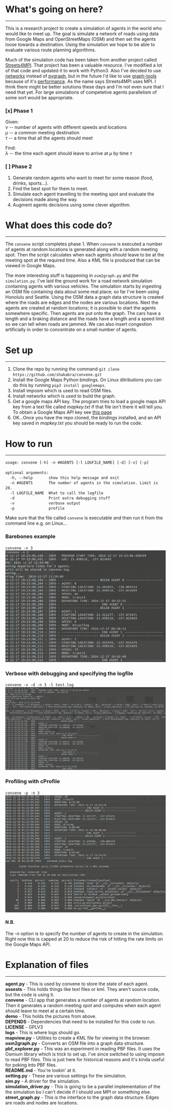 # What's going on here?
-----------------------
This is a research project to create a simulation of agents in the world who
would like to meet up. The goal is simulate a network of roads using data from
Google Maps and OpenStreetMaps (OSM) and then set the agents loose towards a destination.
Using the simulation we hope to be able to evaluate various route planning
algorithms.

Much of the simulation code has been taken from another project called
[Streets4MPI](https://github.com/jfietkau/Streets4MPI). That project has been
a valuable resource. I've modified a lot of that code and updated it to work
with Python3. Also I've decided to use [networkx](https://networkx.github.io/)
instead of [pygraph](https://pypi.python.org/pypi/pygraph/0.1.0), but in the
future I'd like to use [graph-tools](https://graph-tool.skewed.de/) because of it's
[performance](https://graph-tool.skewed.de/performance). As the name says
Streets4MPI uses MPI. I think there might be better solutions these days and
I'm not even sure that I need that yet. For large simulations of competetive
agents parallelism of some sort would be appropriate.

### [x] Phase 1
Given:  
*&nu;* -- number of agents with different speeds and locations  
*&mu;* -- a common meeting destination  
*&tau;* -- a time that all the agents should meet  

Find:  
*&lambda;* -- the time each agent should leave to arrive at *&mu;* by time *&tau;*

### [ ] Phase 2
1. Generate random agents who want to meet for some reason (food, drinks, sports...).
2. Find the best spot for them to meet.
3. Simulate each agent travelling to the meeting spot and evaluate the decisions
   made along the way.
4. Augment agents decisions using some clever algorithm.

# What does this code do?
-------------------------
The `convene` script completes phase 1. When `convene` is executed a number of
agents at random locations is generated along with a random meeting spot. Then
the script calculates when each agents should leave to be at the meeting spot
at the required time. Also a KML file is produced that can be viewed in Google
Maps.

The more interesting stuff is happening in `osm2graph.py` and the `simulation.py`.
I've laid the ground work for a road network simulation containing agents with
various vehicles. The simulation starts by ingesting an OSM file containing data
about some real place; so far I've been using Honolulu and Seattle. Using the
OSM data a graph data structure is created where the roads are edges and the
nodes are various locations. Next the agents are created at random locations;
it is possible to start the agents somewhere specific. Then agents are put onto
the graph. The cars have a length and a braking distance and the roads have a
length and a speed limit so we can tell when roads are jammed. We can also insert
congestion artificially in order to concentrate on a small number of agents.

# Set up
--------
1. Clone the repo by running the command `git clone https://github.com/shakabra/convene.git`
2. Install the Google Maps Python bindings. On Linux ditributions you can do this
by running `pip3 install googlemaps`.
3. Install imposm which is used to read OSM files.
4. Install networkx which is used to build the graph.
5. Get a google maps API key. The program tries to load a google maps API key
from a text file called *mapkey.txt* if that file isn't there it will tell you.
To obtain a Google Maps API key see [this page](https://github.com/googlemaps/google-maps-services-python)
6. OK...Once you have the repo cloned, the bindings installed, and an API key 
saved in *mapkey.txt* you should be ready to run the code.

# How to run
-------------
```
usage: convene [-h] -n #AGENTS [-l LOGFILE_NAME] [-d] [-v] [-p]

optional arguments:
  -h, --help       show this help message and exit
  -n #AGENTS       The number of agents in the simulation. Limit is 20.
  -l LOGFILE_NAME  What to call the logfile
  -d               Print extra debugging stuff
  -v               verbose output
  -p               profile
```
Make sure that the file called `convene` is executable and then run it from
the command line e.g. on Linux...   

### Barebones example
`convene -n 3`  
![Demo image](/demo/convene_demo_barebones.png?raw=true)

### Verbose with debugging and specifying the logfile
`convene -v -d -n 3 -l test.log`  
![Verbose demo image](/demo/convene_verbose_debug.png?raw=true)

### Profiling with cProfile
`convene -p -n 3`
![Profile demo](/demo/convene_profile_demo.png?raw=true)

#### N.B.
The *-n* option is to specify the number of agents to create in the simulation.
Right now this is capped at 20 to reduce the risk of hitting the rate limits on
the Google Maps API.

# Explanation of files
----------------------
**agent<span></span>.py** - This is used by convene to store the state of each agent.  
**assests**  - This holds things like text files or kml. They aren't source code,
           but the code is using it.  
**convene** - CLI app that generates a number of agents at random location. Then
              it generates a random meeting spot and computes when each agent
              should leave to meet at a certain time.  
**demo** - This holds the pictures from above.  
**DEPENDS** - Dependencies that need to be installed for this code to run.  
**LICENSE** - GPLV3  
**logs** - This is where logs should go.  
**mapview<span></span>.py** - Utilities to create a KML file for viewing in the browser.  
**osm2graph<span></span>.py** - Converts an OSM file into a graph data structure.  
**pbf_explorer.py** - This was an experiment in reading PBF files. It uses the
                      Osmium library which is trick to set up. I've since switched
                      to using imposm to read PBF files. This is just here for
                      historical reasons and it's kinda useful for poking into
                      PBF files.  
**README<span></span>.md** - You're lookin' at it.  
**setting<span></span>.py** - These are various settings for the simulation.  
**sim<span></span>.py** - A driver for the simulation.  
**simulation_driver.py** - This is going to be a parallel implementation of the
                           the simulation bu I can't decide if I should use MPI
                           or something else.  
**street_graph.py** - This is the interface to the graph data structure. Edges
                      are roads and nodes are locations.
